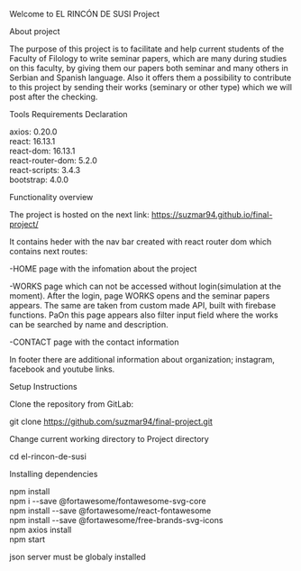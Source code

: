 Welcome to EL RINCÓN DE SUSI Project  
 
About project 

The purpose of this project is to facilitate and help current students of the Faculty of Filology to write seminar papers, which are many during studies on this faculty, by giving them our papers both seminar and many others in Serbian and Spanish language. Also it offers them a possibility to contribute to this project by sending their works (seminary or other type) which we will post after the checking.  


Tools Requirements Declaration  

axios: 0.20.0  
react: 16.13.1  
react-dom: 16.13.1  
react-router-dom: 5.2.0  
react-scripts: 3.4.3  
bootstrap: 4.0.0   


Functionality overview

The project is hosted on the next link: https://suzmar94.github.io/final-project/  

It contains heder with the nav bar created with react router dom which contains next routes:  

-HOME page with the infomation about the project  

-WORKS page which can not be accessed without login(simulation at the moment). After the login, page WORKS opens and the seminar papers appears. The same are taken from custom made API, built with firebase functions. PaOn this page appears also filter input field where the works can be searched by name and description.  

-CONTACT page with the contact information  

In footer there are additional information about organization; instagram, facebook and youtube links.  


Setup Instructions  

Clone the repository from GitLab:  

git clone https://github.com/suzmar94/final-project.git  

Change current working directory to Project directory  

cd el-rincon-de-susi  


Installing dependencies  

npm install  
npm i --save @fortawesome/fontawesome-svg-core  
npm install --save @fortawesome/react-fontawesome  
npm install --save @fortawesome/free-brands-svg-icons  
npm axios install  
npm start  

json server must be globaly installed  
